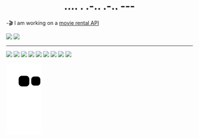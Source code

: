 ### 
  <h1 align="center" >.... . .-.. .-.. --- </h1>
<!--     <img  height="180em"  src="http://pa1.narvii.com/6729/c90197d964d2107f7a57186687986dfd9f34f7c3_00.gif"> -->


 -🎬 I am working on a [movie rental API ](https://movie-on.netlify.app/)
<!--     <img  height="180em"  src="https://i.pinimg.com/originals/84/10/38/8410382ab79ad788c2416f1b4373ffcb.gif"> -->


  <div display="flex" justify-content="space-evenly">
    <img height="160em" src="https://github-readme-stats.vercel.app/api?username=layssaa&show_icons=true&theme=material-palenight&include_all_commits=true&count_private=true&title_color=F0D0FF&"/>
    <img height="160em" src="https://github-readme-stats.vercel.app/api/top-langs/?username=layssaa&layout=compact&langs_count=7&theme=material-palenight&title_color=F0D0FF&"/>
  </div>
<!--   <h2 align="center"> Projects </h2> -->
  
  <hr/>
  
  <div >
  <img width="30px" src="https://cdn.jsdelivr.net/gh/devicons/devicon/icons/javascript/javascript-plain.svg" />
  <img width="30px" src="https://cdn.jsdelivr.net/gh/devicons/devicon/icons/css3/css3-original.svg" />
  <img width="30px" src="https://cdn.jsdelivr.net/gh/devicons/devicon/icons/html5/html5-original.svg" />
  <img  width="30px" src="https://cdn.jsdelivr.net/gh/devicons/devicon/icons/jquery/jquery-original.svg" />
  <img width="30px" src="https://cdn.jsdelivr.net/gh/devicons/devicon/icons/react/react-original.svg" />
  <img  width="30px" src="https://cdn.jsdelivr.net/gh/devicons/devicon/icons/nodejs/nodejs-original.svg" />
  <img  width="30px" src="https://cdn.jsdelivr.net/gh/devicons/devicon/icons/nginx/nginx-original.svg" />
  <img  width="30px" src="https://cdn.jsdelivr.net/gh/devicons/devicon/icons/ubuntu/ubuntu-plain.svg" />
  <img  width="30px" src="https://cdn.jsdelivr.net/gh/devicons/devicon/icons/webpack/webpack-plain.svg" />

  </div>

  
                                     
<!--   <p align="center">   <img alingn="center" src="https://profile-counter.glitch.me/wagstalos/count.svg" /></p> -->
 
<!--   </div> -->

  ![Snake animation](https://github.com/Layssaa/Layssaa/blob/output/github-contribution-grid-snake.svg)


